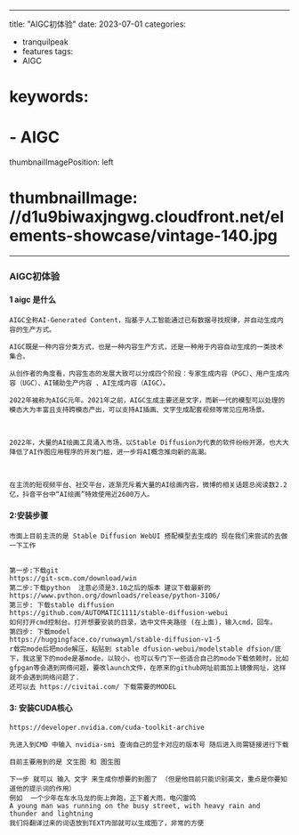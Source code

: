 
---
title: "AIGC初体验"
date: 2023-07-01
categories:
- tranquilpeak
- features
tags:
- AIGC
# keywords:
# - AIGC

thumbnailImagePosition: left
# thumbnailImage: //d1u9biwaxjngwg.cloudfront.net/elements-showcase/vintage-140.jpg
---

<!--more-->


### AIGC初体验

#### 1 aigc 是什么

```
AIGC全称AI-Generated Content，指基于人工智能通过已有数据寻找规律，并自动生成内容的生产方式。

AIGC既是一种内容分类方式，也是一种内容生产方式，还是一种用于内容自动生成的一类技术集合。

从创作者的角度看，内容生态的发展大致可以分成四个阶段：专家生成内容（PGC）、用户生成内容（UGC）、AI辅助生产内容 、AI生成内容（AIGC）。

2022年被称为AIGC元年。2021年之前，AIGC生成主要还是文字，而新一代的模型可以处理的模态大为丰富且支持跨模态产出，可以支持AI插画、文字生成配套视频等常见应用场景。



2022年，大量的AI绘画工具涌入市场，以Stable Diffusion为代表的软件纷纷开源，也大大降低了AI作图应用程序的开发门槛，进一步将AI概念推向新的高潮。



在主流的短视频平台、社交平台，逐渐充斥着大量的AI绘画内容，微博的相关话题总阅读数2.2亿，抖音平台中“AI绘画”特效使用近2600万人。
```



#### 2:安装步骤

```
市面上目前主流的是 Stable Diffusion WebUI 搭配模型去生成的 现在我们来尝试的去做一下工作


第一步:下载git
https://git-scm.com/download/win
第二步:下载python  注意必须是3.10之后的版本 建议下载最新的
https://www.pvthon.org/downloads/release/python-3106/
第三步: 下载stable diffusion
https://github.com/AUTOMATIC1111/stable-diffusion-webui
如何打开cmd控制台。打开想要安装的目录，选中文件夹路径 (在上面)，输入cmd，回车。
第四步: 下载model
https://huggingface.co/runwayml/stable-diffusion-v1-5
r载完mode后把mode解压，粘贴到 stable dfusion-webui/modelstable dfsion/底下，我这里下的mode是基mode，以较小，也可以专门下一些适合自己的mode下载依赖时，比如gfpgan等会遇到网络问题，要改launch文件，在原来的github网址前面加上镜像网址，这样就不会遇到网络问题了.
还可以去 https://civitai.com/ 下载需要的MODEL 

```

#### 3: 安装CUDA核心

```
https://developer.nvidia.com/cuda-toolkit-archive

先进入到CMD 中输入 nvidia-smi 查询自己的显卡对应的版本号 随后进入尚需链接进行下载

目前主要用到的是 文生图 和 图生图

下一步 就可以 输入 文字 来生成你想要的到图了 （但是他目前只能识别英文，重点是你要知道他的提示词的作用）
例如  一个少年在车水马龙的街上奔跑，正下着大雨，电闪雷鸣 
A young man was running on the busy street, with heavy rain and thunder and lightning
我们将翻译过来的词语放到TEXT内部就可以生成图了，非常的方便


```

